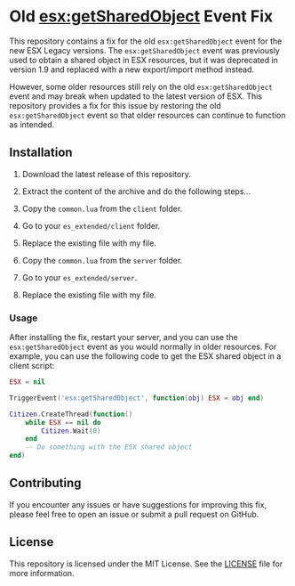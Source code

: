 # Old [esx:getSharedObject](https://connect.esx-framework.org/tutorials/sharedevent/) Event Fix

This repository contains a fix for the old `esx:getSharedObject` event for the new ESX Legacy versions. The `esx:getSharedObject` event was previously used to obtain a shared object in ESX resources, but it was deprecated in version 1.9 and replaced with a new export/import method instead.

However, some older resources still rely on the old `esx:getSharedObject` event and may break when updated to the latest version of ESX. This repository provides a fix for this issue by restoring the old `esx:getSharedObject` event so that older resources can continue to function as intended.

## Installation

1. Download the latest release of this repository.
2. Extract the content of the archive and do the following steps...

3. Copy the `common.lua` from the `client` folder.
4. Go to your `es_extended/client` folder.
5. Replace the existing file with my file. 

6. Copy the `common.lua` from the `server` folder.
7. Go to your `es_extended/server`.
8. Replace the existing file with my file. 

### Usage

After installing the fix, restart your server, and you can use the `esx:getSharedObject` event as you would normally in older resources. For example, you can use the following code to get the ESX shared object in a client script:

```lua
ESX = nil

TriggerEvent('esx:getSharedObject', function(obj) ESX = obj end)

Citizen.CreateThread(function()
    while ESX == nil do
        Citizen.Wait(0)
    end
    -- Do something with the ESX shared object
end)
```

## Contributing

If you encounter any issues or have suggestions for improving this fix, please feel free to open an issue or submit a pull request on GitHub.

## License
This repository is licensed under the MIT License. See the [LICENSE](https://opensource.org/licenses/MIT) file for more information.
